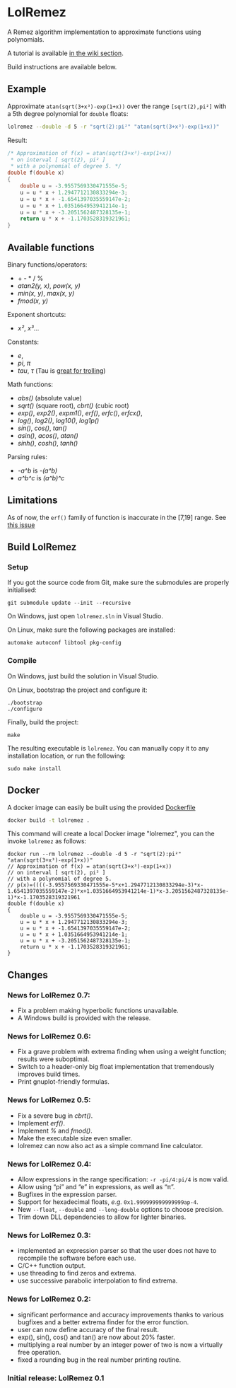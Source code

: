 # LolRemez

A Remez algorithm implementation to approximate functions using polynomials.

A tutorial is available [in the wiki section](https://github.com/samhocevar/lolremez/wiki).

Build instructions are available below.

## Example

Approximate `atan(sqrt(3+x³)-exp(1+x))` over the range `[sqrt(2),pi²]` with a 5th degree polynomial for `double` floats:

```sh
lolremez --double -d 5 -r "sqrt(2):pi²" "atan(sqrt(3+x³)-exp(1+x))"
```

Result:

```c++
/* Approximation of f(x) = atan(sqrt(3+x³)-exp(1+x))
 * on interval [ sqrt(2), pi² ]
 * with a polynomial of degree 5. */
double f(double x)
{
    double u = -3.9557569330471555e-5;
    u = u * x + 1.2947712130833294e-3;
    u = u * x + -1.6541397035559147e-2;
    u = u * x + 1.0351664953941214e-1;
    u = u * x + -3.2051562487328135e-1;
    return u * x + -1.1703528319321961;
}
```

## Available functions

Binary functions/operators:

 - \+ \- \* / %
 - *atan2(y, x)*, *pow(x, y)*
 - *min(x, y)*, *max(x, y)*
 - *fmod(x, y)*

Exponent shortcuts:

 - *x²*, *x³*…

Constants:

 - *e*,
 - *pi*, *π*
 - *tau*, *τ* (Tau is [great for trolling](https://tauday.com/tau-manifesto))

Math functions:

 - *abs()* (absolute value)
 - *sqrt()* (square root), *cbrt()* (cubic root)
 - *exp()*, *exp2()*, *expm1()*, *erf()*, *erfc()*, *erfcx()*,
 - *log()*, *log2()*, *log10()*, *log1p()*
 - *sin()*, *cos()*, *tan()*
 - *asin()*, *acos()*, *atan()*
 - *sinh()*, *cosh()*, *tanh()*

Parsing rules:

 - *-a^b* is *-(a^b)*
 - *a^b^c* is *(a^b)^c*

## Limitations

As of now, the `erf()` family of function is inaccurate in the [7,19] range.
See [this issue](https://github.com/lolengine/lol/issues/2)

## Build LolRemez

### Setup

If you got the source code from Git, make sure the submodules are properly initialised:

    git submodule update --init --recursive

On Windows, just open `lolremez.sln` in Visual Studio.

On Linux, make sure the following packages are installed:

    automake autoconf libtool pkg-config

### Compile

On Windows, just build the solution in Visual Studio.

On Linux, bootstrap the project and configure it:

    ./bootstrap
    ./configure

Finally, build the project:

    make

The resulting executable is `lolremez`. You can manually copy it to any
installation location, or run the following:

    sudo make install

## Docker

A docker image can easily be built using the provided [Dockerfile](./Dockerfile)

```bash
docker build -t lolremez .
```
This command will create a local Docker image "lolremez", you can the invoke `lolremez` as follows:

```
docker run --rm lolremez --double -d 5 -r "sqrt(2):pi²" "atan(sqrt(3+x³)-exp(1+x))"
// Approximation of f(x) = atan(sqrt(3+x³)-exp(1+x))
// on interval [ sqrt(2), pi² ]
// with a polynomial of degree 5.
// p(x)=((((-3.9557569330471555e-5*x+1.2947712130833294e-3)*x-1.6541397035559147e-2)*x+1.0351664953941214e-1)*x-3.2051562487328135e-1)*x-1.1703528319321961
double f(double x)
{
    double u = -3.9557569330471555e-5;
    u = u * x + 1.2947712130833294e-3;
    u = u * x + -1.6541397035559147e-2;
    u = u * x + 1.0351664953941214e-1;
    u = u * x + -3.2051562487328135e-1;
    return u * x + -1.1703528319321961;
}
```

## Changes

### News for LolRemez 0.7:

 - Fix a problem making hyperbolic functions unavailable.
 - A Windows build is provided with the release.

### News for LolRemez 0.6:

 - Fix a grave problem with extrema finding when using a weight function;
   results were suboptimal.
 - Switch to a header-only big float implementation that tremendously
   improves build times.
 - Print gnuplot-friendly formulas.

### News for LolRemez 0.5:

 - Fix a severe bug in *cbrt()*.
 - Implement *erf()*.
 - Implement *%* and *fmod()*.
 - Make the executable size even smaller.
 - lolremez can now also act as a simple command line calculator.

### News for LolRemez 0.4:

 - Allow expressions in the range specification: `-r -pi/4:pi/4` is now valid.
 - Allow using “pi” and “e” in expressions, as well as “π”.
 - Bugfixes in the expression parser.
 - Support for hexadecimal floats, *e.g.* `0x1.999999999999999ap-4`.
 - New `--float`, `--double` and `--long-double` options to choose precision.
 - Trim down DLL dependencies to allow for lighter binaries.

### News for LolRemez 0.3:

 - implemented an expression parser so that the user does not have to
   recompile the software before each use.
 - C/C++ function output.
 - use threading to find zeros and extrema.
 - use successive parabolic interpolation to find extrema.

### News for LolRemez 0.2:

 - significant performance and accuracy improvements thanks to various
   bugfixes and a better extrema finder for the error function.
 - user can now define accuracy of the final result.
 - exp(), sin(), cos() and tan() are now about 20% faster.
 - multiplying a real number by an integer power of two is now a virtually
   free operation.
 - fixed a rounding bug in the real number printing routine.

### Initial release: LolRemez 0.1

